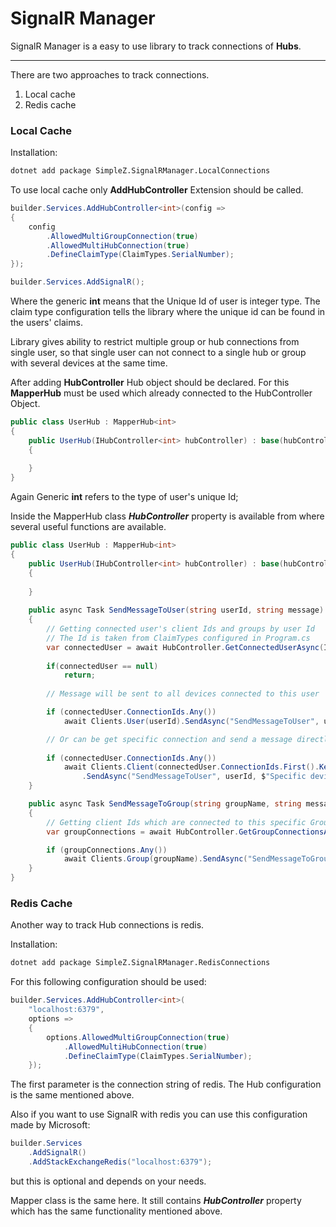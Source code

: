 # SignalR Manager

SignalR Manager is a easy to use library to track connections of **Hubs**.

---

There are two approaches to track connections.

1. Local cache
2. Redis cache


### Local Cache

Installation:
```bash
dotnet add package SimpleZ.SignalRManager.LocalConnections
```

To use local cache only **AddHubController** Extension should be called.

```csharp
builder.Services.AddHubController<int>(config =>
{
    config
        .AllowedMultiGroupConnection(true)
        .AllowedMultiHubConnection(true)
        .DefineClaimType(ClaimTypes.SerialNumber);
});

builder.Services.AddSignalR();
```

Where the generic **int** means that the Unique Id of user is integer type.
The claim type configuration tells the library where the unique id can be found in the users' claims.

Library gives ability to restrict multiple group or hub connections from single user, so that single user can not connect to a
single hub or group with several devices at the same time.

After adding **HubController** Hub object should be declared. For this **MapperHub** must be used which
already connected to the HubController Object.

```csharp
public class UserHub : MapperHub<int>
{
    public UserHub(IHubController<int> hubController) : base(hubController)
    {
        
    }
}
```

Again Generic **int** refers to the type of user's unique Id;

Inside the MapperHub class ***HubController*** property is available from where several useful
functions are available.

```csharp
public class UserHub : MapperHub<int>
{
    public UserHub(IHubController<int> hubController) : base(hubController)
    {
        
    }
    
    public async Task SendMessageToUser(string userId, string message)
    {
        // Getting connected user's client Ids and groups by user Id
        // The Id is taken from ClaimTypes configured in Program.cs
        var connectedUser = await HubController.GetConnectedUserAsync(Int32.Parse(userId));
        
        if(connectedUser == null)
            return;
        
        // Message will be sent to all devices connected to this user

        if (connectedUser.ConnectionIds.Any())
            await Clients.User(userId).SendAsync("SendMessageToUser", userId, $"Specific user: {message}");

        // Or can be get specific connection and send a message directly to one device
        
        if (connectedUser.ConnectionIds.Any())
            await Clients.Client(connectedUser.ConnectionIds.First().Key)
                .SendAsync("SendMessageToUser", userId, $"Specific device: {message}");
    }

    public async Task SendMessageToGroup(string groupName, string message)
    {
        // Getting client Ids which are connected to this specific Group
        var groupConnections = await HubController.GetGroupConnectionsAsync(groupName);

        if (groupConnections.Any())
            await Clients.Group(groupName).SendAsync("SendMessageToGroup", $"Group -> {groupName}: {message}");
    }
}
```


### Redis Cache

Another way to track Hub connections is redis. 

Installation:
```bash
dotnet add package SimpleZ.SignalRManager.RedisConnections
```

For this following configuration should be used:

```csharp
builder.Services.AddHubController<int>(
    "localhost:6379",
    options =>
    {
        options.AllowedMultiGroupConnection(true)
            .AllowedMultiHubConnection(true)
            .DefineClaimType(ClaimTypes.SerialNumber);
    });
```

The first parameter is the connection string of redis. The Hub configuration is the same mentioned
above.

Also if you want to use SignalR with redis you can use this configuration made by Microsoft:

```csharp
builder.Services
    .AddSignalR()
    .AddStackExchangeRedis("localhost:6379");
```

but this is optional and depends on your needs.

Mapper class is the same here. It still contains ***HubController*** property which has the same
functionality mentioned above.